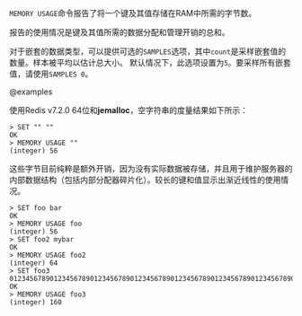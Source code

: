 `MEMORY USAGE`命令报告了将一个键及其值存储在RAM中所需的字节数。

报告的使用情况是键及其值所需的数据分配和管理开销的总和。

对于嵌套的数据类型，可以提供可选的`SAMPLES`选项，其中`count`是采样嵌套值的数量。样本被平均以估计总大小。
默认情况下，此选项设置为`5`。要采样所有嵌套值，请使用`SAMPLES 0`。

@examples

使用Redis v7.2.0 64位和**jemalloc**，空字符串的度量结果如下所示：

```
> SET "" ""
OK
> MEMORY USAGE ""
(integer) 56
```

这些字节目前纯粹是额外开销，因为没有实际数据被存储，并且用于维护服务器的内部数据结构（包括内部分配器碎片化）。较长的键和值显示出渐近线性的使用情况。

```
> SET foo bar
OK
> MEMORY USAGE foo
(integer) 56
> SET foo2 mybar
OK
> MEMORY USAGE foo2
(integer) 64
> SET foo3 0123456789012345678901234567890123456789012345678901234567890123456789012345678901234567890123456789
OK
> MEMORY USAGE foo3
(integer) 160
```
